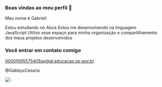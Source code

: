### Boas vindas ao meu perfil 👋

Meu nome é Gabrieli

Estou estudando no Alura
Estou me desenvolvendo na linguagem JavaScript
Utilizo esse espaço para minha organização e compartilhamento dos meus projetos desenvolvidos

### Você entrar em contato comigo

00001095575405sp@al.educacao.sp.gov.br

@GabbysCezario

![-](https://media1.tenor.com/m/pURiT4aQ3FoAAAAC/the-owl-house-luz-noceda.gif)
